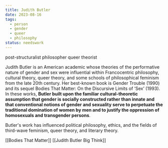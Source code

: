 ```yaml
---
title: Judith Butler
date: 2023-08-16
tags:
  - person
  - gender
  - queer
  - philosophy
status: needswork
---
```

post-structuralist philosopher
queer theorist

Judith Butler is an American academic whose theories of the performative nature of gender and sex were influential within Francocentric philosophy, cultural theory, queer theory, and some schools of philosophical feminism from the late 20th century. Her best-known book is Gender Trouble (1990) and its sequel Bodies That Matter: On the Discursive Limits of ‘Sex’ (1993). In these works, **Butler built upon the familiar cultural-theoretic assumption that gender is socially constructed rather than innate and that conventional notions of gender and sexuality serve to perpetuate the traditional domination of women by men and to justify the oppression of homosexuals and transgender persons**.

Butler's work has influenced political philosophy, ethics, and the fields of third-wave feminism, queer theory, and literary theory.

[[Bodies That Matter]]
[[Judith Butler Big Think]]